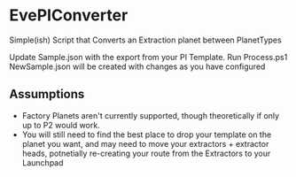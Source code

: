 # EvePIConverter
Simple(ish) Script that Converts an Extraction planet between PlanetTypes


Update Sample.json with the export from your PI Template. 
Run Process.ps1
NewSample.json will be created with changes as you have configured


## Assumptions

- Factory Planets aren't currently supported, though theoretically if only up to P2 would work. 
- You will still need to find the best place to drop your template on the planet you want, and may need to move your extractors + extractor heads, potnetially re-creating your route from the Extractors to your Launchpad
